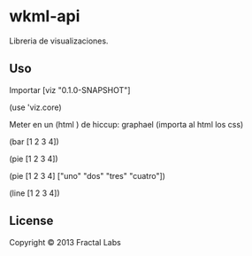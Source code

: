 # wkml-api

Libreria de visualizaciones.

## Uso

Importar [viz "0.1.0-SNAPSHOT"]

(use 'viz.core)

Meter en un (html ) de hiccup:
graphael (importa al html los css)

(bar [1 2 3 4])

(pie [1 2 3 4])

(pie [1 2 3 4] ["uno" "dos" "tres" "cuatro"])

(line [1 2 3 4])


## License

Copyright © 2013 Fractal Labs
